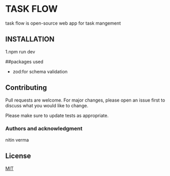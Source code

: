 # TASK FLOW

task flow is open-source web app for task mangement

## INSTALLATION

1.npm run dev

##packages used

- zod:for schema validation

## Contributing

Pull requests are welcome. For major changes, please open an issue first
to discuss what you would like to change.

Please make sure to update tests as appropriate.
### Authors and acknowledgment
nitin verma

## License

[MIT](https://choosealicense.com/licenses/mit/)
